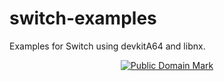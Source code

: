 # switch-examples

Examples for Switch using devkitA64 and libnx.

<p align="center"><a href="http://creativecommons.org/publicdomain/mark/1.0/"><img src="http://i.creativecommons.org/p/mark/1.0/88x31.png" alt="Public Domain Mark"></a></p>
